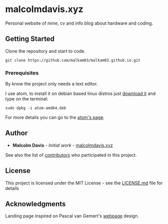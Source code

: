 
# malcolmdavis.xyz

Personal website of mine, cv and info blog about hardware and coding.

## Getting Started

Clone the repository and start to code.
```
git clone https://github.com/malkam03/malkam03.github.io.git
```

### Prerequisites

By know the project only needs a text editor.

I use atom, to install it on debian based linux distros just [download it](https://atom.io/download/deb) and type on the terminal:
```
sudo dpkg -i atom-amd64.deb
```
For more details you can go to the [atom's page](https://flight-manual.atom.io/getting-started/sections/installing-atom/).


## Author

* **Malcolm Davis** - *Initial work* - [malcolmdavis.xyz](https://github.com/malkam03/malkam03.github.io)

See also the list of [contributors](https://github.com/your/project/contributors) who participated in this project.

## License

This project is licensed under the MIT License - see the [LICENSE.md](LICENSE.md) file for details

## Acknowledgments

Landing page inspired on Pascal van Gemert's [webpage](http://www.pascalvangemert.nl/) design.
